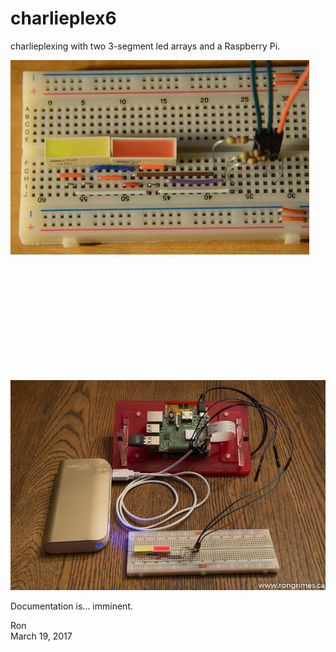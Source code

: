 # charlieplex6
charlieplexing with two 3-segment led arrays and a Raspberry Pi.

![charlieplex6.jpg](https://github.com/rongrimes/charlieplex6/blob/master/images/ezgif.com-1.gif)
  
&nbsp;  
&nbsp;  
&nbsp;  
&nbsp;  
&nbsp;  
&nbsp;  
&nbsp;  
&nbsp;  
&nbsp;  
&nbsp;  

![charlieplex6.jpg](https://github.com/rongrimes/charlieplex6/blob/master/images/Charlieplex6-9907.jpg)

Documentation is... imminent.

Ron  
March 19, 2017
